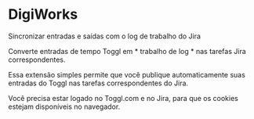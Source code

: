 # DigiWorks

Sincronizar entradas e saídas com o log de trabalho do Jira

Converte entradas de tempo Toggl em * trabalho de log * nas tarefas Jira correspondentes.

Essa extensão simples permite que você publique automaticamente suas entradas do Toggl nas tarefas correspondentes do Jira.

Você precisa estar logado no Toggl.com e no Jira, para que os cookies estejam disponíveis no navegador.
